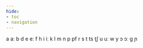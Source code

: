 ```yaml
---
hide:
- toc
- navigation
---
```

a
aː
b
d
e
eː
f
h
i
iː
k
l
m
n
p
pf
r
s
t
ts
t̠ʃ
u
uː
w
y
ɔ
ɔː
ɡ
ɲ
